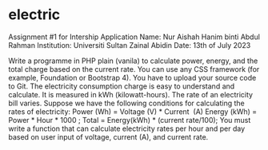 # electric
Assignment #1 for Intership Application
Name: Nur Aishah Hanim binti Abdul Rahman
Institution: Universiti Sultan Zainal Abidin
Date: 13th of July 2023

Write a programme in PHP plain (vanila) to calculate power, energy, and the total charge based on the current rate. You can use any CSS framework (for example, Foundation or Bootstrap 4).
You have to upload your source code to Git. The electricity consumption charge is easy to understand and calculate. It is measured in kWh (kilowatt-hours). The rate of an electricity bill varies. Suppose we have the following conditions for calculating the rates of electricity:
Power (Wh) = Voltage (V) * Current  (A)
Energy (kWh) = Power * Hour * 1000 ;
Total = Energy(kWh) * (current rate/100);
You must write a function that can calculate electricity rates per hour and per day based on user input of voltage, current (A), and current rate.
